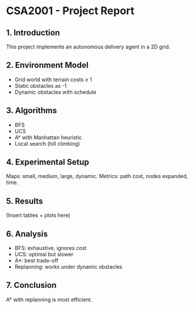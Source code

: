 # CSA2001 - Project Report

## 1. Introduction
This project implements an autonomous delivery agent in a 2D grid.

## 2. Environment Model
- Grid world with terrain costs ≥ 1
- Static obstacles as -1
- Dynamic obstacles with schedule

## 3. Algorithms
- BFS
- UCS
- A* with Manhattan heuristic
- Local search (hill climbing)

## 4. Experimental Setup
Maps: small, medium, large, dynamic.
Metrics: path cost, nodes expanded, time.

## 5. Results
(Insert tables + plots here)

## 6. Analysis
- BFS: exhaustive, ignores cost
- UCS: optimal but slower
- A*: best trade-off
- Replanning: works under dynamic obstacles

## 7. Conclusion
A* with replanning is most efficient.
